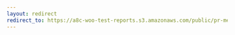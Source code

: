 ```yaml
---
layout: redirect
redirect_to: https://a8c-woo-test-reports.s3.amazonaws.com/public/pr-merge/38707/api/index.html
---
```

